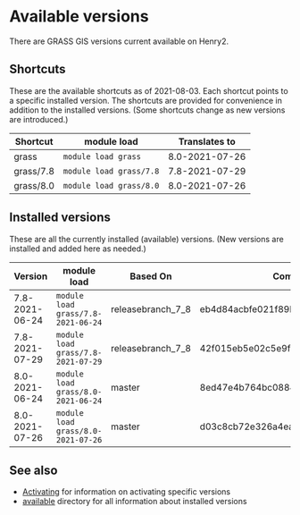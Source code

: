 # Available versions

There are GRASS GIS versions current available on Henry2.

## Shortcuts

These are the available shortcuts as of 2021-08-03. Each shortcut points to a specific installed version.
The shortcuts are provided for convenience in addition to the installed versions.
(Some shortcuts change as new versions are introduced.)

| Shortcut | module load | Translates to |
| --- | --- | --- |
| grass | `module load grass` | 8.0-2021-07-26 |
| grass/7.8 | `module load grass/7.8` | 7.8-2021-07-29 |
| grass/8.0 | `module load grass/8.0` | 8.0-2021-07-26 |

## Installed versions

These are all the currently installed (available) versions. (New versions are installed and added here as needed.)

| Version | module load | Based On | Commit Hash (ID) |
| --- | --- | --- | --- |
| 7.8-2021-06-24 | `module load grass/7.8-2021-06-24` | releasebranch_7_8 | eb4d84acbfe021f89bdee2895fd96ab974f8563f |
| 7.8-2021-07-29 | `module load grass/7.8-2021-07-29` | releasebranch_7_8 | 42f015eb5e02c5e9f6d828dbe15a3120e8ad60d9 |
| 8.0-2021-06-24 | `module load grass/8.0-2021-06-24` | master | 8ed47e4b764bc0884de57b5c5bc68118155f815b |
| 8.0-2021-07-26 | `module load grass/8.0-2021-07-26` | master | d03c8cb72e326a4ea421596b778304f7eafd4bea |

## See also

- [Activating](activating.md) for information on activating specific versions
- [available](../available) directory for all information about installed versions

